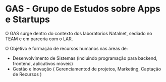 # GAS - Grupo de Estudos sobre Apps e Startups
O GAS surge dentro do contexto dos laboratorios Natalnet, sediado no TEAM e em parceria com o LAR.

O Objetivo é formação de recursos humanos nas áreas de:
* Desenvolvimento de Sistemas (incluindo programação para backend, frontend, aplicativos móveis)
* Gestão e Inovação ( Gerenciamentod de projetos, Marketing, Captação de Recursos )

